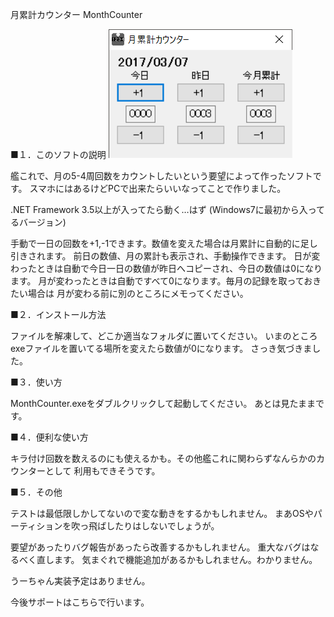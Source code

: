 月累計カウンター MonthCounter

■１．このソフトの説明
![画面イメージ](https://raw.githubusercontent.com/TawiTomozou/MonthCounter/img/%E6%9C%88%E7%B4%AF%E8%A8%88%E3%82%AB%E3%82%A6%E3%83%B3%E3%82%BF%E3%83%BC0.1.png "画面イメージ")

艦これで、月の5-4周回数をカウントしたいという要望によって作ったソフトです。
スマホにはあるけどPCで出来たらいいなってことで作りました。

.NET Framework 3.5以上が入ってたら動く…はず
(Windows7に最初から入ってるバージョン)

手動で一日の回数を+1,-1できます。数値を変えた場合は月累計に自動的に足し引きされます。
前日の数値、月の累計も表示され、手動操作できます。
日が変わったときは自動で今日一日の数値が昨日へコピーされ、今日の数値は0になります。
月が変わったときは自動ですべて0になります。毎月の記録を取っておきたい場合は
月が変わる前に別のところにメモってください。


■２．インストール方法

ファイルを解凍して、どこか適当なフォルダに置いてください。
いまのところexeファイルを置いてる場所を変えたら数値が0になります。
さっき気づきました。


■３．使い方

MonthCounter.exeをダブルクリックして起動してください。
あとは見たままです。


■４．便利な使い方

キラ付け回数を数えるのにも使えるかも。その他艦これに関わらずなんらかのカウンターとして
利用もできそうです。


■５．その他

テストは最低限しかしてないので変な動きをするかもしれません。
まあOSやパーティションを吹っ飛ばしたりはしないでしょうが。

要望があったりバグ報告があったら改善するかもしれません。
重大なバグはなるべく直します。
気まぐれで機能追加があるかもしれません。わかりません。

うーちゃん実装予定はありません。

今後サポートはこちらで行います。
